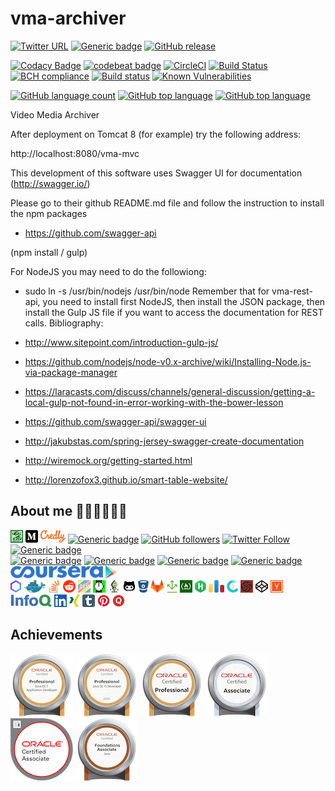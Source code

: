 # vma-archiver

[![Twitter URL](https://img.shields.io/twitter/url?logoColor=blue&style=social&url=https%3A%2F%2Fimg.shields.io%2Ftwitter%2Furl%3Fstyle%3Dsocial)](https://twitter.com/intent/tweet?text=%20Checkout%20this%20%40github%20repo%20by%20%40joaofse%20%F0%9F%91%A8%F0%9F%8F%BD%E2%80%8D%F0%9F%92%BB%3A%20https%3A//github.com/jesperancinha/vma-archiver)
[![Generic badge](https://img.shields.io/static/v1.svg?label=GitHub&message=VMA%20Archiver&color=informational)](https://github.com/jesperancinha/jeorg-spring-5-test-drives)
[![GitHub release](https://img.shields.io/github/release-pre/jesperancinha/vma-archiver.svg)](#)

[![Codacy Badge](https://app.codacy.com/project/badge/Grade/02f12203575c48f5948baf57e8fc27b6)](https://www.codacy.com/gh/jesperancinha/vma-archiver/dashboard?utm_source=github.com&amp;utm_medium=referral&amp;utm_content=jesperancinha/vma-archiver&amp;utm_campaign=Badge_Grade)
[![codebeat badge](https://codebeat.co/badges/c1b16ed4-8341-416b-9084-c2e0f7b36ffd)](https://codebeat.co/projects/github-com-jesperancinha-vma-archiver-master)
[![CircleCI](https://circleci.com/gh/jesperancinha/vma-archiver.svg?style=svg)](https://circleci.com/gh/jesperancinha/vma-archiver)
[![Build Status](https://travis-ci.org/jesperancinha/vma-archiver.svg?branch=master)](https://travis-ci.org/jesperancinha/vma-archiver)
[![BCH compliance](https://bettercodehub.com/edge/badge/jesperancinha/vma-archiver?branch=master)](https://bettercodehub.com/results/jesperancinha/vma-archiver)
[![Build status](https://ci.appveyor.com/api/projects/status/x2q0u359vwgl6rrl?svg=true)](https://ci.appveyor.com/project/jesperancinha/vma-archiver)
[![Known Vulnerabilities](https://snyk.io/test/github/jesperancinha/vma-archiver/badge.svg)](https://snyk.io/test/github/jesperancinha/vma-archiver)

[![GitHub language count](https://img.shields.io/github/languages/count/jesperancinha/vma-archiver.svg)](#)
[![GitHub top language](https://img.shields.io/github/languages/top/jesperancinha/vma-archiver.svg)](#)
[![GitHub top language](https://img.shields.io/github/languages/code-size/jesperancinha/vma-archiver.svg)](#)

Video Media Archiver

After deployment on Tomcat 8 (for example) try the following address:

http://localhost:8080/vma-mvc

This development of this software uses Swagger UI for documentation (http://swagger.io/)

Please go to their github README.md file and follow the instruction to install the npm packages

* https://github.com/swagger-api

(npm install / gulp)

For NodeJS you may need to do the followiong:

* sudo ln -s /usr/bin/nodejs /usr/bin/node
Remember that for vma-rest-api, you need to install first NodeJS, then install the JSON package, then install the Gulp JS file if you want to access the documentation for REST calls.
Bibliography:
	
* http://www.sitepoint.com/introduction-gulp-js/

* https://github.com/nodejs/node-v0.x-archive/wiki/Installing-Node.js-via-package-manager

* https://laracasts.com/discuss/channels/general-discussion/getting-a-local-gulp-not-found-in-error-working-with-the-bower-lesson

* https://github.com/swagger-api/swagger-ui

* http://jakubstas.com/spring-jersey-swagger-create-documentation

* http://wiremock.org/getting-started.html

* http://lorenzofox3.github.io/smart-table-website/

## About me 👨🏽‍💻🚀🏳️‍🌈

[![alt text](https://raw.githubusercontent.com/jesperancinha/project-signer/master/project-signer-templates/icons-20/JEOrgLogo-20.png "João Esperancinha Homepage")](http://joaofilipesabinoesperancinha.nl)
[![alt text](https://raw.githubusercontent.com/jesperancinha/project-signer/master/project-signer-templates/icons-20/medium-20.png "Medium")](https://medium.com/@jofisaes)
[![alt text](https://raw.githubusercontent.com/jesperancinha/project-signer/master/project-signer-templates/icons-20/credly-20.png "Credly")](https://www.credly.com/users/joao-esperancinha)
[![Generic badge](https://img.shields.io/static/v1.svg?label=Homepage&message=joaofilipesabinoesperancinha.nl&color=6495ED "João Esperancinha Homepage")](https://joaofilipesabinoesperancinha.nl/)
[![GitHub followers](https://img.shields.io/github/followers/jesperancinha.svg?label=jesperancinha&style=social "GitHub")](https://github.com/jesperancinha)
[![Twitter Follow](https://img.shields.io/twitter/follow/joaofse?label=João%20Esperancinha&style=social "Twitter")](https://twitter.com/joaofse)
[![Generic badge](https://img.shields.io/static/v1.svg?label=GitHub&message=JEsperancinhaOrg&color=yellow "jesperancinha.org dependencies")](https://github.com/JEsperancinhaOrg)   
[![Generic badge](https://img.shields.io/static/v1.svg?label=Articles&message=Across%20The%20Web&color=purple)](https://github.com/jesperancinha/project-signer/blob/master/project-signer-templates/Articles.md)
[![Generic badge](https://img.shields.io/static/v1.svg?label=Webapp&message=Image%20Train%20Filters&color=6495ED)](http://itf.joaofilipesabinoesperancinha.nl/)
[![Generic badge](https://img.shields.io/static/v1.svg?label=All%20Badges&message=Badges&color=red "All badges")](https://joaofilipesabinoesperancinha.nl/badges)
[![Generic badge](https://img.shields.io/static/v1.svg?label=Status&message=Project%20Status&color=red "Project statuses")](https://github.com/jesperancinha/project-signer/blob/master/project-signer-templates/Status.md)
[![alt text](https://raw.githubusercontent.com/jesperancinha/project-signer/master/project-signer-templates/icons-20/coursera-20.png "Coursera")](https://www.coursera.org/user/da3ff90299fa9297e283ee8e65364ffb)
[![alt text](https://raw.githubusercontent.com/jesperancinha/project-signer/master/project-signer-templates/icons-20/google-apps-20.png "Google Apps")](https://play.google.com/store/apps/developer?id=Joao+Filipe+Sabino+Esperancinha)   
[![alt text](https://raw.githubusercontent.com/jesperancinha/project-signer/master/project-signer-templates/icons-20/sonatype-20.png "Sonatype Search Repos")](https://search.maven.org/search?q=org.jesperancinha)
[![alt text](https://raw.githubusercontent.com/jesperancinha/project-signer/master/project-signer-templates/icons-20/docker-20.png "Docker Images")](https://hub.docker.com/u/jesperancinha)
[![alt text](https://raw.githubusercontent.com/jesperancinha/project-signer/master/project-signer-templates/icons-20/stack-overflow-20.png)](https://stackoverflow.com/users/3702839/joao-esperancinha)
[![alt text](https://raw.githubusercontent.com/jesperancinha/project-signer/master/project-signer-templates/icons-20/reddit-20.png "Reddit")](https://www.reddit.com/user/jesperancinha/)
[![alt text](https://raw.githubusercontent.com/jesperancinha/project-signer/master/project-signer-templates/icons-20/devto-20.png "Dev To")](https://dev.to/jofisaes)
[![alt text](https://raw.githubusercontent.com/jesperancinha/project-signer/master/project-signer-templates/icons-20/hackernoon-20.jpeg "Hackernoon")](https://hackernoon.com/@jesperancinha)
[![alt text](https://raw.githubusercontent.com/jesperancinha/project-signer/master/project-signer-templates/icons-20/codeproject-20.png "Code Project")](https://www.codeproject.com/Members/jesperancinha)
[![alt text](https://raw.githubusercontent.com/jesperancinha/project-signer/master/project-signer-templates/icons-20/github-20.png "GitHub")](https://github.com/jesperancinha)
[![alt text](https://raw.githubusercontent.com/jesperancinha/project-signer/master/project-signer-templates/icons-20/bitbucket-20.png "BitBucket")](https://bitbucket.org/jesperancinha)
[![alt text](https://raw.githubusercontent.com/jesperancinha/project-signer/master/project-signer-templates/icons-20/gitlab-20.png "GitLab")](https://gitlab.com/jesperancinha)
[![alt text](https://raw.githubusercontent.com/jesperancinha/project-signer/master/project-signer-templates/icons-20/bintray-20.png "BinTray")](https://bintray.com/jesperancinha)
[![alt text](https://raw.githubusercontent.com/jesperancinha/project-signer/master/project-signer-templates/icons-20/free-code-camp-20.jpg "FreeCodeCamp")](https://www.freecodecamp.org/jofisaes)
[![alt text](https://raw.githubusercontent.com/jesperancinha/project-signer/master/project-signer-templates/icons-20/hackerrank-20.png "HackerRank")](https://www.hackerrank.com/jofisaes)
[![alt text](https://raw.githubusercontent.com/jesperancinha/project-signer/master/project-signer-templates/icons-20/codeforces-20.png "Code Forces")](https://codeforces.com/profile/jesperancinha)
[![alt text](https://raw.githubusercontent.com/jesperancinha/project-signer/master/project-signer-templates/icons-20/codebyte-20.png "Codebyte")](https://coderbyte.com/profile/jesperancinha)
[![alt text](https://raw.githubusercontent.com/jesperancinha/project-signer/master/project-signer-templates/icons-20/codewars-20.png "CodeWars")](https://www.codewars.com/users/jesperancinha)
[![alt text](https://raw.githubusercontent.com/jesperancinha/project-signer/master/project-signer-templates/icons-20/codepen-20.png "Code Pen")](https://codepen.io/jesperancinha)
[![alt text](https://raw.githubusercontent.com/jesperancinha/project-signer/master/project-signer-templates/icons-20/hacker-news-20.png "Hacker News")](https://news.ycombinator.com/user?id=jesperancinha)
[![alt text](https://raw.githubusercontent.com/jesperancinha/project-signer/master/project-signer-templates/icons-20/infoq-20.png "InfoQ")](https://www.infoq.com/profile/Joao-Esperancinha.2/)
[![alt text](https://raw.githubusercontent.com/jesperancinha/project-signer/master/project-signer-templates/icons-20/linkedin-20.png "LinkedIn")](https://www.linkedin.com/in/joaoesperancinha/)
[![alt text](https://raw.githubusercontent.com/jesperancinha/project-signer/master/project-signer-templates/icons-20/xing-20.png "Xing")](https://www.xing.com/profile/Joao_Esperancinha/cv)
[![alt text](https://raw.githubusercontent.com/jesperancinha/project-signer/master/project-signer-templates/icons-20/tumblr-20.png "Tumblr")](https://jofisaes.tumblr.com/)
[![alt text](https://raw.githubusercontent.com/jesperancinha/project-signer/master/project-signer-templates/icons-20/pinterest-20.png "Pinterest")](https://nl.pinterest.com/jesperancinha/)
[![alt text](https://raw.githubusercontent.com/jesperancinha/project-signer/master/project-signer-templates/icons-20/quora-20.png "Quora")](https://nl.quora.com/profile/Jo%C3%A3o-Esperancinha)

## Achievements

[![Oracle Certified Professional, JEE 7 Developer](https://raw.githubusercontent.com/jesperancinha/project-signer/master/project-signer-templates/badges/oracle-certified-professional-java-ee-7-application-developer-100.png "Oracle Certified Professional, JEE7 Developer")](https://www.credly.com/badges/27a14e06-f591-4105-91ca-8c3215ef39a2)
[![Oracle Certified Professional, Java SE 11 Programmer](https://raw.githubusercontent.com/jesperancinha/project-signer/master/project-signer-templates/badges/oracle-certified-professional-java-se-11-developer-100.png "Oracle Certified Professional, Java SE 11 Programmer")](https://www.credly.com/badges/87609d8e-27c5-45c9-9e42-60a5e9283280)
[![Oracle Certified Professional, Java SE 8 Programmer](https://raw.githubusercontent.com/jesperancinha/project-signer/master/project-signer-templates/badges/oracle-certified-professional-java-se-8-programmer-100.png "Oracle Certified Professional, Java SE 8 Programmer")](https://www.credly.com/badges/92e036f5-4e11-4cff-9935-3e62266d2074)
[![Oracle Certified Associate, Java SE 8 Programmer](https://raw.githubusercontent.com/jesperancinha/project-signer/master/project-signer-templates/badges/oracle-certified-associate-java-se-8-programmer-100.png "Oracle Certified Associate, Java SE 8 Programmer")](https://www.credly.com/badges/a206436d-6fd8-4ca1-8feb-38a838446ee7)
[![Oracle Certified Associate, Java SE 7 Programmer](https://raw.githubusercontent.com/jesperancinha/project-signer/master/project-signer-templates/badges/oracle-certified-associate-java-se-7-programmer-100.png "Oracle Certified Associate, Java SE 7 Programmer")](https://www.credly.com/badges/f4c6cc1e-cb52-432b-904d-36d266112225)
[![Oracle Certified Junior Associate](https://raw.githubusercontent.com/jesperancinha/project-signer/master/project-signer-templates/badges/oracle-certified-foundations-associate-java-100.png "Oracle Certified Foundations Associate")](https://www.credly.com/badges/6db92c1e-7bca-4856-9543-0d5ed0182794)
